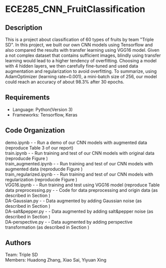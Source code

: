 # ECE285_CNN_FruitClassification
## Description
This is a project about classification of 60 types of fruits by team "Triple SD". In this project, we built our own CNN models using Tensorflow and also compared the results with transfer learning using VGG16 model. Given a not complex dataset that contains sufficient images, blindly using transfer learning would lead to a higher tendency of overfitting. Choosing a model with 4 hidden layers, we then carefully fine-tuned and used data augmentation and regularization to avoid overfitting. To summarize, using AdamOptimizer (learning rate=0.001), a mini-batch size of 256, our model could reach an accuracy of about 98.3\% after 30 epochs.
## Requirements
* Language: Python(Version 3)
* Frameworks: Tensorflow, Keras
## Code Organization
demo.ipynb  - - Run a demo of our CNN models with augmented data (reproduce Table 3 of our report) <br />
train.ipynb  - - Run training and test of our CNN models with original data (reproducde Figure ) <br />
train_augmented.ipynb  - - Run training and test of our CNN models with augmented data (reproducde Figure ) <br />
train_regularized.ipynb  - - Run training and test of our CNN models with regularization (reproducde Figure ) <br />
VGG16.ipynb  - - Run training and test using VGG16 model (reproduce Table  <br />
data preprocessing.py  - - Code for data preprocessing and origin data (as described in Section ) <br />
DA-Gaussian.py  - - Data augmented by adding Gaussian noise (as described in Section ) <br /> 
DA-salt&pepper.py  - - Data augmented by adding salt&pepper noise (as described in Section ) <br />
DA-perspective.py  - - Data augmented by adding perspective transformation (as described in Section ) <br />
## Authors
Team: Triple SD <br />
Members: Huadong Zhang, Xiao Sai, Yiyuan Xing

